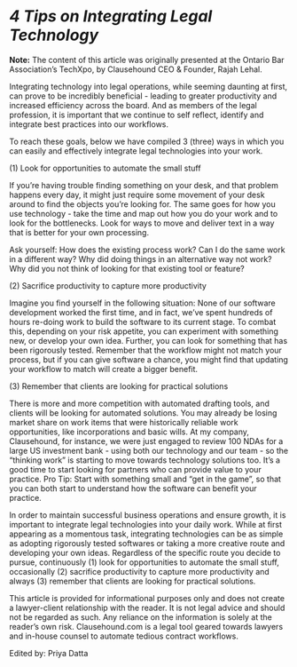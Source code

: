 # ***4 Tips on Integrating Legal Technology***

**Note:** The content of this article was originally presented at the Ontario Bar Association’s TechXpo, by Clausehound CEO & Founder, Rajah Lehal.

Integrating technology into legal operations, while seeming daunting at first, can prove to be incredibly beneficial - leading to greater productivity and increased efficiency across the board. And as members of the legal profession, it is important that we continue to self reflect, identify and integrate best practices into our workflows.

To reach these goals, below we have compiled 3 (three) ways in which you can easily and effectively integrate legal technologies into your work.

(1) Look for opportunities to automate the small stuff

If you’re having trouble finding something on your desk, and that problem happens every day, it might just require some movement of your desk around to find the objects you’re looking for. The same goes for how you use technology - take the time and map out how you do your work and to look for the bottlenecks. Look for ways to move and deliver text in a way that is better for your own processing.

Ask yourself: How does the existing process work? Can I do the same work in a different way? Why did doing things in an alternative way not work? Why did you not think of looking for that existing tool or feature?

(2) Sacrifice productivity to capture more productivity

Imagine you find yourself in the following situation: None of our software development worked the first time, and in fact, we’ve spent hundreds of hours re-doing work to build the software to its current stage. To combat this, depending on your risk appetite, you can experiment with something new, or develop your own idea. Further, you can look for something that has been rigorously tested. Remember that the workflow might not match your process, but if you can give software a chance, you might find that updating your workflow to match will create a bigger benefit.

(3) Remember that clients are looking for practical solutions

There is more and more competition with automated drafting tools, and clients will be looking for automated solutions. You may already be losing market share on work items that were historically reliable work opportunities, like incorporations and basic wills. At my company, Clausehound, for instance, we were just engaged to review 100 NDAs for a large US investment bank - using both our technology and our team - so the “thinking work” is starting to move towards technology solutions too. It’s a good time to start looking for partners who can provide value to your practice. Pro Tip: Start with something small and “get in the game”, so that you can both start to understand how the software can benefit your practice.

In order to maintain successful business operations and ensure growth, it is important to integrate legal technologies into your daily work. While at first appearing as a momentous task, integrating technologies can be as simple as adopting rigorously tested softwares or taking a more creative route and developing your own ideas. Regardless of the specific route you decide to pursue, continuously (1) look for opportunities to automate the small stuff, occasionally (2) sacrifice productivity to capture more productivity and always (3) remember that clients are looking for practical solutions.

This article is provided for informational purposes only and does not create a lawyer-client relationship with the reader. It is not legal advice and should not be regarded as such. Any reliance on the information is solely at the reader’s own risk. Clausehound.com is a legal tool geared towards lawyers and in-house counsel to automate tedious contract workflows.

Edited by: Priya Datta
